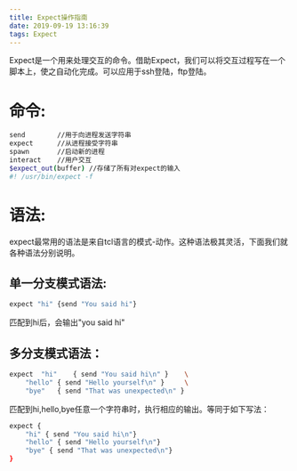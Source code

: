 ```yaml
---
title: Expect操作指南
date: 2019-09-19 13:16:39
tags: Expect
---
```

Expect是一个用来处理交互的命令。借助Expect，我们可以将交互过程写在一个脚本上，使之自动化完成。可以应用于ssh登陆，ftp登陆。

# 命令:
```bash
send		//用于向进程发送字符串
expect		//从进程接受字符串
spawn		//启动新的进程
interact	//用户交互
$expect_out(buffer)	//存储了所有对expect的输入
#! /usr/bin/expect -f
```

# 语法:
expect最常用的语法是来自tcl语言的模式-动作。这种语法极其灵活，下面我们就各种语法分别说明。

## 单一分支模式语法:
```bash
expect "hi" {send "You said hi"}
```
匹配到hi后，会输出"you said hi"

## 多分支模式语法：
```bash
expect 	"hi" 	{ send "You said hi\n" } 	\
	"hello"	{ send "Hello yourself\n" } 	\
	"bye" 	{ send "That was unexpected\n" }
```
匹配到hi,hello,bye任意一个字符串时，执行相应的输出。等同于如下写法：
```bash
expect {
	"hi" { send "You said hi\n"}
	"hello" { send "Hello yourself\n"}
	"bye" { send "That was unexpected\n"}
}
```



